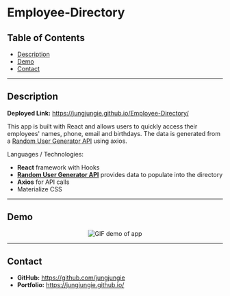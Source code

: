 # Employee-Directory

## Table of Contents
* [Description](#Description)
* [Demo](#Demo)
* [Contact](#Contact)

***
## Description

**Deployed Link:** https://jungjungie.github.io/Employee-Directory/

This app is built with React and allows users to quickly access their employees' names, phone, email and birthdays. The data is generated from a [Random User Generator API](https://randomuser.me/) using axios. 

Languages / Technologies:
- **React** framework with Hooks
- [**Random User Generator API**](https://randomuser.me/) provides data to populate into the directory
- **Axios** for API calls
- Materialize CSS 

***
## Demo
<p align="center">
  <img src="public/images/demo.gif" alt="GIF demo of app" />
</p>

***
## Contact
- **GitHub:**  https://github.com/jungjungie
- **Portfolio:**  https://jungjungie.github.io/
